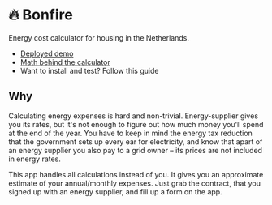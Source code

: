 # 🔥 Bonfire

Energy cost calculator for housing in the Netherlands.

- [Deployed demo](https://gas-burner.herokuapp.com/)
- [Math behind the calculator](./docs/math.md)
- Want to install and test? Follow this guide

## Why

Calculating energy expenses is hard and non-trivial. Energy-supplier gives you its rates, but it's not enough to figure out how much money you'll spend at the end of the year. You have to keep in mind the energy tax reduction that the government sets up every ear for electricity, and know that apart of an energy supplier you also pay to a grid owner – its prices are not included in energy rates.

This app handles all calculations instead of you. It gives you an approximate estimate of your annual/monthly expenses. Just grab the contract, that you signed up with an energy supplier, and fill up a form on the app. 